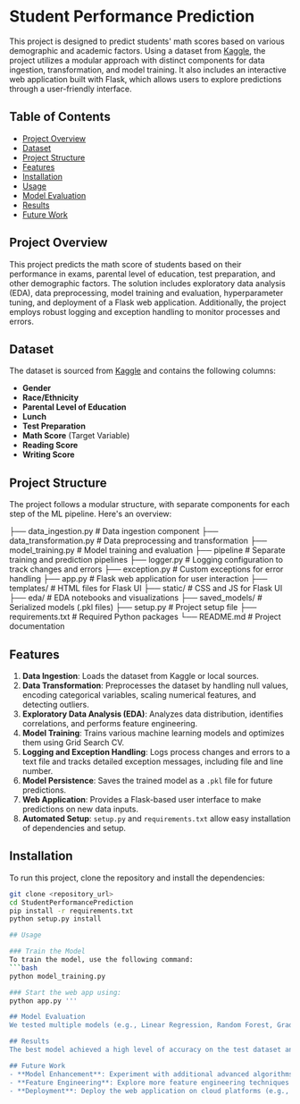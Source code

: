 # Student Performance Prediction

This project is designed to predict students' math scores based on various demographic and academic factors. Using a dataset from [Kaggle](https://www.kaggle.com/datasets/spscientist/students-performance-in-exams?datasetId=74977), the project utilizes a modular approach with distinct components for data ingestion, transformation, and model training. It also includes an interactive web application built with Flask, which allows users to explore predictions through a user-friendly interface.

## Table of Contents
- [Project Overview](#project-overview)
- [Dataset](#dataset)
- [Project Structure](#project-structure)
- [Features](#features)
- [Installation](#installation)
- [Usage](#usage)
- [Model Evaluation](#model-evaluation)
- [Results](#results)
- [Future Work](#future-work)

## Project Overview

This project predicts the math score of students based on their performance in exams, parental level of education, test preparation, and other demographic factors. The solution includes exploratory data analysis (EDA), data preprocessing, model training and evaluation, hyperparameter tuning, and deployment of a Flask web application. Additionally, the project employs robust logging and exception handling to monitor processes and errors.

## Dataset

The dataset is sourced from [Kaggle](https://www.kaggle.com/datasets/spscientist/students-performance-in-exams?datasetId=74977) and contains the following columns:
- **Gender**
- **Race/Ethnicity**
- **Parental Level of Education**
- **Lunch**
- **Test Preparation**
- **Math Score** (Target Variable)
- **Reading Score**
- **Writing Score**

## Project Structure

The project follows a modular structure, with separate components for each step of the ML pipeline. Here's an overview:

├── data_ingestion.py # Data ingestion component ├── data_transformation.py # Data preprocessing and transformation ├── model_training.py # Model training and evaluation ├── pipeline # Separate training and prediction pipelines ├── logger.py # Logging configuration to track changes and errors ├── exception.py # Custom exceptions for error handling ├── app.py # Flask web application for user interaction ├── templates/ # HTML files for Flask UI ├── static/ # CSS and JS for Flask UI ├── eda/ # EDA notebooks and visualizations ├── saved_models/ # Serialized models (.pkl files) ├── setup.py # Project setup file ├── requirements.txt # Required Python packages └── README.md # Project documentation


## Features

1. **Data Ingestion**: Loads the dataset from Kaggle or local sources.
2. **Data Transformation**: Preprocesses the dataset by handling null values, encoding categorical variables, scaling numerical features, and detecting outliers.
3. **Exploratory Data Analysis (EDA)**: Analyzes data distribution, identifies correlations, and performs feature engineering.
4. **Model Training**: Trains various machine learning models and optimizes them using Grid Search CV.
5. **Logging and Exception Handling**: Logs process changes and errors to a text file and tracks detailed exception messages, including file and line number.
6. **Model Persistence**: Saves the trained model as a `.pkl` file for future predictions.
7. **Web Application**: Provides a Flask-based user interface to make predictions on new data inputs.
8. **Automated Setup**: `setup.py` and `requirements.txt` allow easy installation of dependencies and setup.

## Installation

To run this project, clone the repository and install the dependencies:

```bash
git clone <repository_url>
cd StudentPerformancePrediction
pip install -r requirements.txt
python setup.py install

## Usage

### Train the Model
To train the model, use the following command:
```bash
python model_training.py

### Start the web app using: 
python app.py '''

## Model Evaluation
We tested multiple models (e.g., Linear Regression, Random Forest, Gradient Boosting) with hyperparameter tuning using Grid Search CV to find the best-performing model for predicting math scores. Evaluation metrics like MAE, MSE, and R² Score were used to assess model accuracy.

## Results
The best model achieved a high level of accuracy on the test dataset and is able to predict math scores effectively based on the features provided. The model is saved as a `.pkl` file, which can be loaded in the Flask application for real-time predictions.

## Future Work
- **Model Enhancement**: Experiment with additional advanced algorithms.
- **Feature Engineering**: Explore more feature engineering techniques to improve prediction accuracy.
- **Deployment**: Deploy the web application on cloud platforms (e.g., AWS, Heroku).
